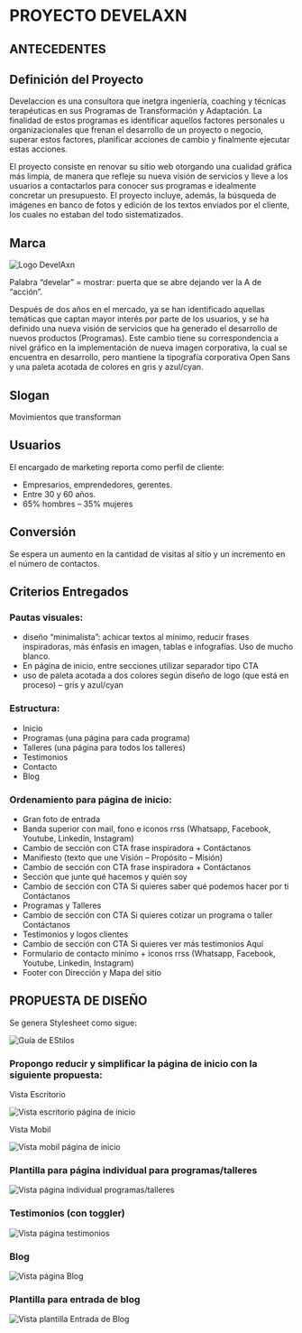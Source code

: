# PROYECTO DEVELAXN

## ANTECEDENTES

## Definición del Proyecto
Develaccion es una consultora que inetgra ingeniería, coaching y técnicas terapéuticas en sus Programas de Transformación y Adaptación. La finalidad de estos programas es identificar aquellos factores personales u organizacionales que frenan el desarrollo de un proyecto o negocio, superar estos factores, planificar acciones de cambio y finalmente ejecutar estas acciones.

El proyecto consiste en renovar su sitio web otorgando una cualidad gráfica más limpia, de manera que refleje su nueva visión de servicios y lleve a los usuarios a contactarlos para conocer sus programas e idealmente concretar un presupuesto.
El proyecto incluye, además, la búsqueda de imágenes en banco de fotos y edición de los textos enviados por el cliente, los cuales no estaban del todo sistematizados.


## Marca
![Logo DevelAxn](https://github.com/Tania-Gomez/DevelAxn/blob/master/img-maqueta/Logo%20temporal.jpg)

Palabra “develar” = mostrar: puerta que se abre dejando ver la A de “acción”.

Después de dos años en el mercado, ya se han identificado aquellas temáticas que captan mayor interés por parte de los usuarios, y se ha definido una nueva visión de servicios que ha generado el desarrollo de nuevos productos (Programas).
Este cambio tiene su correspondencia a nivel gráfico en la implementación de nueva imagen corporativa, la cual se encuentra en desarrollo, pero mantiene la tipografía corporativa Open Sans y una paleta acotada de colores en gris y azul/cyan.

## Slogan
Movimientos que transforman

## Usuarios
El encargado de marketing reporta como perfil de cliente:
  - Empresarios, emprendedores, gerentes.
  - Entre 30 y 60 años.
  - 65% hombres – 35% mujeres

## Conversión
Se espera un aumento en la cantidad de visitas al sitio y un incremento en el número de contactos.

## Criterios Entregados
  ### Pautas visuales:
  -	diseño “minimalista”: achicar textos al mínimo, reducir frases inspiradoras, más énfasis en imagen, tablas e infografías. Uso de mucho blanco.
  -	En página de inicio, entre secciones utilizar separador tipo CTA
  -	uso de paleta acotada a dos colores según diseño de logo (que está en proceso) – gris y azul/cyan

  ### Estructura:
  -	Inicio
  -	Programas (una página para cada programa)
  -	Talleres (una página para todos los talleres)
  -	Testimonios
  -	Contacto
  -	Blog

### Ordenamiento para página de inicio:
  -	Gran foto de entrada
  -	Banda superior con mail, fono e iconos rrss (Whatsapp, Facebook, Youtube, Linkedin, Instagram)
  -	Cambio de sección con CTA frase inspiradora + Contáctanos
  -	Manifiesto (texto que une Visión – Propósito – Misión)
  -	Cambio de sección con CTA frase inspiradora + Contáctanos
  -	Sección que junte qué hacemos y quién soy 
  -	Cambio de sección con CTA Si quieres saber qué podemos hacer por ti Contáctanos
  -	Programas y Talleres
  -	Cambio de sección con CTA Si quieres cotizar un programa o taller Contáctanos
  -	Testimonios y logos clientes
  -	Cambio de sección con CTA Si quieres ver más testimonios Aquí
  -	Formulario de contacto mínimo + iconos rrss (Whatsapp, Facebook, Youtube, Linkedin, Instagram)
  -	Footer con Dirección y Mapa del sitio

## PROPUESTA DE DISEÑO
Se genera Stylesheet como sigue:

![Guía de EStilos](https://github.com/Tania-Gomez/DevelAxn/blob/master/Styleguide_Develaccion.jpg)

### Propongo reducir y simplificar la página de inicio con la siguiente propuesta:
Vista Escritorio

![Vista escritorio página de inicio](https://github.com/Tania-Gomez/DevelAxn/blob/master/img-maqueta/inicio.jpg)

Vista Mobil

![Vista mobil página de inicio](https://github.com/Tania-Gomez/DevelAxn/blob/master/img-maqueta/phone-size.jpg)

### Plantilla para página individual para programas/talleres
![Vista página individual programas/talleres](https://github.com/Tania-Gomez/DevelAxn/blob/master/img-maqueta/Programas.jpg)

### Testimonios (con toggler)
![Vista página testimonios](hhttps://github.com/Tania-Gomez/DevelAxn/blob/master/img-maqueta/Testimonios.jpg)

### Blog
![Vista página Blog](https://github.com/Tania-Gomez/DevelAxn/blob/master/img-maqueta/blog.jpg)

### Plantilla para entrada de blog
![Vista plantilla Entrada de Blog](https://github.com/Tania-Gomez/DevelAxn/blob/master/img-maqueta/Blog-detalle.jpg)
